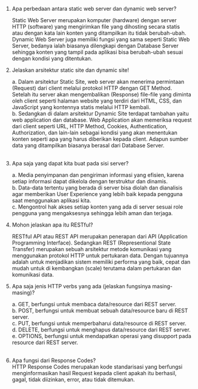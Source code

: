 1. Apa perbedaan antara static web server dan dynamic web server?

   Static Web Server merupakan komputer (hardware) dengan server HTTP (software) yang mengirimkan file yang dihosting secara statis atau dengan kata lain konten yang ditampilkan itu tidak berubah-ubah.  
   Dynamic Web Server juga memiliki fungsi yang sama seperti Static Web Server, bedanya ialah biasanya dilengkapi dengan Database Server sehingga konten yang tampil pada aplikasi bisa berubah-ubah sesuai dengan kondisi yang ditentukan.
   <br>

2. Jelaskan arsitektur static site dan dynamic site!

   a. Dalam arsitektur Static Site, web server akan menerima permintaan (Request) dari client melalui protokol HTTP dengan GET Method. Setelah itu server akan mengembalikan (Response) file-file yang diminta oleh client seperti halaman website yang terdiri dari HTML, CSS, dan JavaScript yang kontennya statis melalui HTTP kembali.  
   b. Sedangkan di dalam arsitektur Dynamic Site terdapat tambahan yaitu web application dan database. Web Application akan memeriksa request dari client seperti URL, HTTP Method, Cookies, Authentication, Authorization, dan lain-lain sebagai kondisi yang akan menentukan konten seperti apa yang harus diberikan kepada client. Adapun sumber data yang ditampilkan biasanya berasal dari Database Server.  
   <br>

3. Apa saja yang dapat kita buat pada sisi server?

   a. Media penyimpanan dan pengiriman informasi yang efisien, karena setiap informasi dapat dikelola dengan terstruktur dan dinamis.  
   b. Data-data tertentu yang berada di server bisa diolah dan dianalisis agar memberikan User Experience yang lebih baik kepada pengguna saat menggunakan aplikasi kita.  
   c. Mengontrol hak akses setiap konten yang ada di server sesuai role pengguna yang mengaksesnya sehingga lebih aman dan terjaga.
   <br>

4. Mohon jelaskan apa itu RESTful?

   RESTful API atau REST API merupakan penerapan dari API (Application Programming Interface). Sedangkan REST (Representional State Transfer) merupakan sebuah arsitektur metode komunikasi yang menggunakan protokol HTTP untuk pertukaran data. Dengan tujuannya adalah untuk menjadikan sistem memiliki performa yang baik, cepat dan mudah untuk di kembangkan (scale) terutama dalam pertukaran dan komunikasi data.
   <br>

5. Apa saja jenis HTTP verbs yang ada (jelaskan fungsinya masing-masing)?

   a. GET, berfungsi untuk membaca data/resource dari REST server.  
    b. POST, berfungsi untuk membuat sebuah data/resource baru di REST server.  
    c. PUT, berfungsi untuk memperbaharui data/resource di REST server.  
    d. DELETE, berfungsi untuk menghapus data/resource dari REST server.  
   e. OPTIONS, berfungsi untuk mendapatkan operasi yang disupport pada resource dari REST server.  
   <br>

6. Apa fungsi dari Response Codes?  
   HTTP Response Codes merupakan kode standarisasi yang berfungsi menginformasikan hasil Request kepada client apakah itu berhasil, gagal, tidak diizinkan, error, atau tidak ditemukan.
